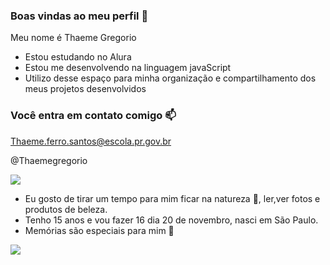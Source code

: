 ### Boas vindas ao meu perfil 💜

Meu nome é Thaeme Gregorio

- Estou estudando no Alura
- Estou me desenvolvendo na linguagem javaScript
- Utilizo desse espaço para minha organização e compartilhamento dos meus projetos desenvolvidos

### Você entra em contato comigo 📫

Thaeme.ferro.santos@escola.pr.gov.br

@Thaemegregorio

![](https://media.tenor.com/IXTbkdWQFsgAAAAC/powerpuff-girls.gif)

- Eu gosto de tirar um tempo para mim ficar na natureza 🌳, ler,ver fotos e produtos de beleza.
- Tenho 15 anos e vou fazer 16 dia 20 de novembro, nasci em São Paulo.
- Memórias são especiais para mim  💜

 ![](https://media.tenor.com/QV1AWAsLmv0AAAAC/caminando-bomb%C3%B3n.gif)
